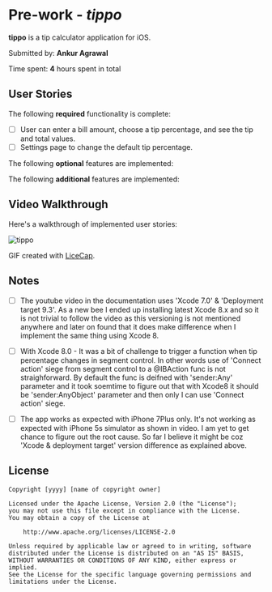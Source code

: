 # Pre-work - *tippo*

**tippo** is a tip calculator application for iOS.

Submitted by: **Ankur Agrawal**

Time spent: **4** hours spent in total

## User Stories

The following **required** functionality is complete:

* [ ] User can enter a bill amount, choose a tip percentage, and see the tip and total values.
* [ ] Settings page to change the default tip percentage.

The following **optional** features are implemented:

The following **additional** features are implemented:


## Video Walkthrough 

Here's a walkthrough of implemented user stories:

<img src='http://imgur.com/XTh4wty.gif' title='Tip Calculator' width='' alt='tippo' />

GIF created with [LiceCap](http://www.cockos.com/licecap/).

## Notes

* [ ] The youtube video in the documentation uses 'Xcode 7.0' & 'Deployment target 9.3'. As a new bee I ended up installing latest Xcode 8.x and so it is not trivial to follow the video as this versioning is not mentioned anywhere and later on found that it does make difference when I implement the same thing using Xcode 8. 
* [ ] With Xcode 8.0 - It was a bit of challenge to trigger a function when tip percentage changes in segment control.
In other words use of 'Connect action' siege from segment control to a @IBAction func is not straighforward. By default the func is deifned with 'sender:Any' parameter and it took soemtime to figure out that with Xcode8 it should be 'sender:AnyObject' parameter and then only I can use 'Connect action' siege.  
* [ ] The app works as expected with iPhone 7Plus only. It's not working as expected with iPhone 5s simulator as shown in video. I am yet to get chance to figure out the root cause. So far I believe it might be coz 'Xcode & deployment target' version difference as explained above.  


## License

    Copyright [yyyy] [name of copyright owner]

    Licensed under the Apache License, Version 2.0 (the "License");
    you may not use this file except in compliance with the License.
    You may obtain a copy of the License at

        http://www.apache.org/licenses/LICENSE-2.0

    Unless required by applicable law or agreed to in writing, software
    distributed under the License is distributed on an "AS IS" BASIS,
    WITHOUT WARRANTIES OR CONDITIONS OF ANY KIND, either express or implied.
    See the License for the specific language governing permissions and
    limitations under the License.
